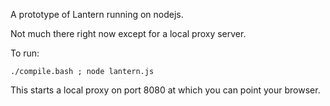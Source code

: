 A prototype of Lantern running on nodejs.

Not much there right now except for a local proxy server.

To run:

`./compile.bash ; node lantern.js`

This starts a local proxy on port 8080 at which you can point your browser.